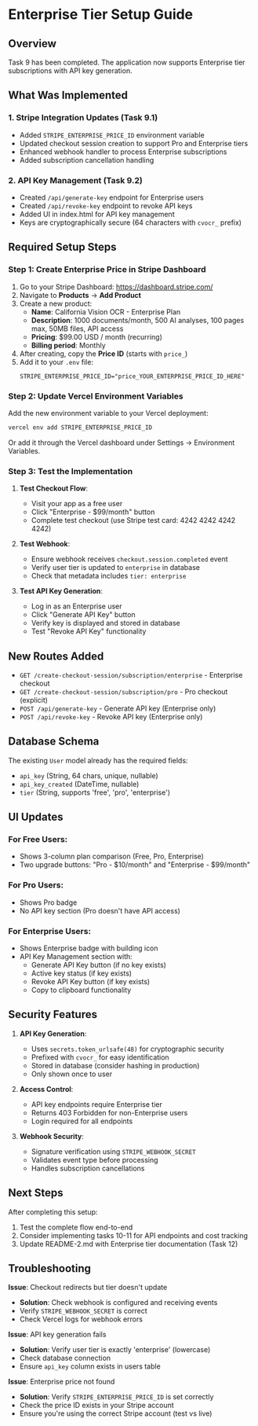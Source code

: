 # Enterprise Tier Setup Guide

## Overview
Task 9 has been completed. The application now supports Enterprise tier subscriptions with API key generation.

## What Was Implemented

### 1. Stripe Integration Updates (Task 9.1)
- Added `STRIPE_ENTERPRISE_PRICE_ID` environment variable
- Updated checkout session creation to support Pro and Enterprise tiers
- Enhanced webhook handler to process Enterprise subscriptions
- Added subscription cancellation handling

### 2. API Key Management (Task 9.2)
- Created `/api/generate-key` endpoint for Enterprise users
- Created `/api/revoke-key` endpoint to revoke API keys
- Added UI in index.html for API key management
- Keys are cryptographically secure (64 characters with `cvocr_` prefix)

## Required Setup Steps

### Step 1: Create Enterprise Price in Stripe Dashboard

1. Go to your Stripe Dashboard: https://dashboard.stripe.com/
2. Navigate to **Products** → **Add Product**
3. Create a new product:
   - **Name**: California Vision OCR - Enterprise Plan
   - **Description**: 1000 documents/month, 500 AI analyses, 100 pages max, 50MB files, API access
   - **Pricing**: $99.00 USD / month (recurring)
   - **Billing period**: Monthly
4. After creating, copy the **Price ID** (starts with `price_`)
5. Add it to your `.env` file:
   ```
   STRIPE_ENTERPRISE_PRICE_ID="price_YOUR_ENTERPRISE_PRICE_ID_HERE"
   ```

### Step 2: Update Vercel Environment Variables

Add the new environment variable to your Vercel deployment:
```bash
vercel env add STRIPE_ENTERPRISE_PRICE_ID
```
Or add it through the Vercel dashboard under Settings → Environment Variables.

### Step 3: Test the Implementation

1. **Test Checkout Flow**:
   - Visit your app as a free user
   - Click "Enterprise - $99/month" button
   - Complete test checkout (use Stripe test card: 4242 4242 4242 4242)

2. **Test Webhook**:
   - Ensure webhook receives `checkout.session.completed` event
   - Verify user tier is updated to `enterprise` in database
   - Check that metadata includes `tier: enterprise`

3. **Test API Key Generation**:
   - Log in as an Enterprise user
   - Click "Generate API Key" button
   - Verify key is displayed and stored in database
   - Test "Revoke API Key" functionality

## New Routes Added

- `GET /create-checkout-session/subscription/enterprise` - Enterprise checkout
- `GET /create-checkout-session/subscription/pro` - Pro checkout (explicit)
- `POST /api/generate-key` - Generate API key (Enterprise only)
- `POST /api/revoke-key` - Revoke API key (Enterprise only)

## Database Schema

The existing `User` model already has the required fields:
- `api_key` (String, 64 chars, unique, nullable)
- `api_key_created` (DateTime, nullable)
- `tier` (String, supports 'free', 'pro', 'enterprise')

## UI Updates

### For Free Users:
- Shows 3-column plan comparison (Free, Pro, Enterprise)
- Two upgrade buttons: "Pro - $10/month" and "Enterprise - $99/month"

### For Pro Users:
- Shows Pro badge
- No API key section (Pro doesn't have API access)

### For Enterprise Users:
- Shows Enterprise badge with building icon
- API Key Management section with:
  - Generate API Key button (if no key exists)
  - Active key status (if key exists)
  - Revoke API Key button (if key exists)
  - Copy to clipboard functionality

## Security Features

1. **API Key Generation**:
   - Uses `secrets.token_urlsafe(48)` for cryptographic security
   - Prefixed with `cvocr_` for easy identification
   - Stored in database (consider hashing in production)
   - Only shown once to user

2. **Access Control**:
   - API key endpoints require Enterprise tier
   - Returns 403 Forbidden for non-Enterprise users
   - Login required for all endpoints

3. **Webhook Security**:
   - Signature verification using `STRIPE_WEBHOOK_SECRET`
   - Validates event type before processing
   - Handles subscription cancellations

## Next Steps

After completing this setup:
1. Test the complete flow end-to-end
2. Consider implementing tasks 10-11 for API endpoints and cost tracking
3. Update README-2.md with Enterprise tier documentation (Task 12)

## Troubleshooting

**Issue**: Checkout redirects but tier doesn't update
- **Solution**: Check webhook is configured and receiving events
- Verify `STRIPE_WEBHOOK_SECRET` is correct
- Check Vercel logs for webhook errors

**Issue**: API key generation fails
- **Solution**: Verify user tier is exactly 'enterprise' (lowercase)
- Check database connection
- Ensure `api_key` column exists in users table

**Issue**: Enterprise price not found
- **Solution**: Verify `STRIPE_ENTERPRISE_PRICE_ID` is set correctly
- Check the price ID exists in your Stripe account
- Ensure you're using the correct Stripe account (test vs live)
